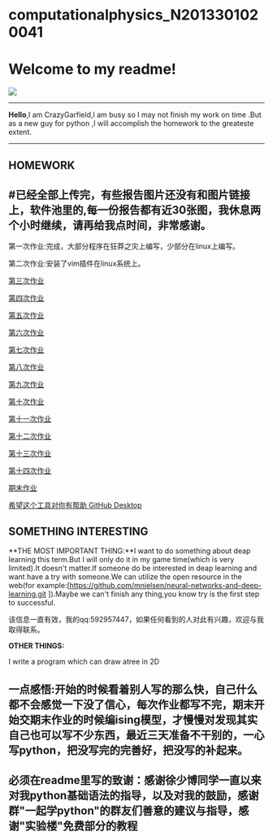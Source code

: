 # computationalphysics_N2013301020041
Welcome to my readme!
===================
  
![](http://i.gtimg.cn/qqlive/img/jpgcache/files/qqvideo/r/r6o98876ra7ww8i.jpg)

----------
**Hello**,I am CrazyGarfield,I am busy so I may not finish my work on time .But as a new guy for python ,I will accomplish the homework to the greateste extent.

----------


**HOMEWORK**
---------------
#已经全部上传完，有些报告图片还没有和图片链接上，软件池里的,每一份报告都有近30张图，我休息两个小时继续，请再给我点时间，非常感谢。
-----------------------------------------------------------------------------------------------------------------
第一次作业:完成，大部分程序在狂莽之灾上编写，少部分在linux上编写。

第二次作业:安装了vim插件在linux系统上。

[第三次作业][3]

[第四次作业][4]

[第五次作业][5]

[第六次作业][6]

[第七次作业][7]

[第八次作业][8]

[第九次作业][9]

[第十次作业][10]

[第十一次作业][11]

[第十二次作业][12]

[第十三次作业][13]

[第十四次作业][14]

[期末作业][15]



[希望这个工具对你有帮助 GitHub Desktop ][111]

**SOMETHING INTERESTING**
------------------------------

**THE MOST IMPORTANT THING:**I want to do something about deap learning this term.But I will only do it in my game time(which is very limited).It doesn't matter.If someone do be interested in deap learning and want have a try with someone.We can utilize the open resource in the web(for example:[https://github.com/mnielsen/neural-networks-and-deep-learning.git ]).Maybe we can't finish any thing,you know try is the first step to successful.

该信息一直有效，我的qq:592957447，如果任何看到的人对此有兴趣，欢迎与我取得联系。

**OTHER THINGS:**

I write a program which can draw atree in 2D

一点感悟:开始的时候看着别人写的那么快，自己什么都不会感觉一下没了信心，每次作业都写不完，期末开始交期末作业的时候编ising模型，才慢慢对发现其实自己也可以写不少东西，最近三天准备不干别的，一心写python，把没写完的完善好，把没写的补起来。
-----------------------------------

**必须在readme里写的致谢：感谢徐少博同学一直以来对我python基础语法的指导，以及对我的鼓励，感谢群"一起学python"的群友们善意的建议与指导，感谢"实验楼"免费部分的教程**
-------------------------------------------------------------------------------------------------------------------------------
[3]:https://github.com/CrazyGarfield/HOMEWORK/blob/master/%E7%AC%AC%E4%B8%89%E6%AC%A1%E4%BD%9C%E4%B8%9A.md
[111]:https://desktop.github.com/
[15]:https://github.com/CrazyGarfield/computationalphysics_N2013301020041/blob/master/final-test/%E4%BA%8C%E7%BB%B4Ising%E6%A8%A1%E5%9E%8B%E7%9A%84Monte%20Carlo%E6%A8%A1%E6%8B%9F.pdf
[4]:https://github.com/CrazyGarfield/computationalphysics_N2013301020041/blob/master/4/%E7%AC%AC4%E6%AC%A1%E4%BD%9C%E4%B8%9A.md
[5]:https://github.com/CrazyGarfield/computationalphysics_N2013301020041/blob/master/5/%E7%AC%AC%E4%BA%94%E6%AC%A1%E4%BD%9C%E4%B8%9A.md
[13]:https://github.com/CrazyGarfield/computationalphysics_N2013301020041/blob/master/13/%E7%AC%AC13%E6%AC%A1%E4%BD%9C%E4%B8%9A.md
[6]:https://github.com/CrazyGarfield/computationalphysics_N2013301020041/blob/master/baogao/第六次作业(1).md
[7]:https://github.com/CrazyGarfield/computationalphysics_N2013301020041/blob/master/baogao/第七次作业.md
[8]:https://github.com/CrazyGarfield/computationalphysics_N2013301020041/blob/master/baogao/第八次作业.md
[9]:https://github.com/CrazyGarfield/computationalphysics_N2013301020041/blob/master/baogao/第九次作业.md
[10]:https://github.com/CrazyGarfield/computationalphysics_N2013301020041/blob/master/baogao/第十次作业.md
[11]:https://github.com/CrazyGarfield/computationalphysics_N2013301020041/blob/master/baogao/第11次作业.md
[12]:https://github.com/CrazyGarfield/computationalphysics_N2013301020041/blob/master/baogao/第12次报告.md
[13]:https://github.com/CrazyGarfield/computationalphysics_N2013301020041/blob/master/baogao/第13次作业.md
[14]:https://github.com/CrazyGarfield/computationalphysics_N2013301020041/blob/master/baogao/第十四次作业.md
